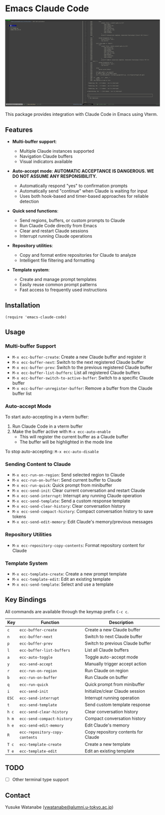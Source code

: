 <!-- ---
!-- Timestamp: 2025-05-07 13:24:27
!-- Author: ywatanabe
!-- File: /home/ywatanabe/.emacs.d/lisp/emacs-claude-code/README.md
!-- --- -->

# Emacs Claude Code

![Demo GIF](./docs/emacs-gif-screenshot-2025-05-05-12:04:36.gif)

This package provides integration with Claude Code in Emacs using Vterm.

## Features
- **Multi-buffer support**:
  - Multiple Claude instances supported
  - Navigation Claude buffers
  - Visual indicators available

- **Auto-accept mode**: 
  **AUTOMATIC ACCEPTANCE IS DANGEROUS. WE DO NOT ASSUME ANY RESPONSIBILITY.**
  - Automatically respond "yes" to confirmation prompts
  - Automatically send "continue" when Claude is waiting for input
  - Uses both hook-based and timer-based approaches for reliable detection

- **Quick send functions**: 
  - Send regions, buffers, or custom prompts to Claude
  - Run Claude Code directly from Emacs
  - Clear and restart Claude sessions
  - Interrupt running Claude operations

- **Repository utilities**:
  - Copy and format entire repositories for Claude to analyze
  - Intelligent file filtering and formatting

- **Template system**:
  - Create and manage prompt templates
  - Easily reuse common prompt patterns
  - Fast access to frequently used instructions

## Installation
```elisp
(require 'emacs-claude-code)
```

## Usage

### Multi-buffer Support
- `M-x ecc-buffer-create`: Create a new Claude buffer and register it
- `M-x ecc-buffer-next`: Switch to the next registered Claude buffer
- `M-x ecc-buffer-prev`: Switch to the previous registered Claude buffer
- `M-x ecc-buffer-list-buffers`: List all registered Claude buffers
- `M-x ecc-buffer-switch-to-active-buffer`: Switch to a specific Claude buffer
- `M-x ecc-buffer-unregister-buffer`: Remove a buffer from the Claude buffer list

### Auto-accept Mode
To start auto-accepting in a vterm buffer:
1. Run Claude Code in a vterm buffer
2. Make the buffer active with `M-x ecc-auto-enable`
   - This will register the current buffer as a Claude buffer
   - The buffer will be highlighted in the mode line

To stop auto-accepting:
`M-x ecc-auto-disable`

### Sending Content to Claude
- `M-x ecc-run-on-region`: Send selected region to Claude
- `M-x ecc-run-on-buffer`: Send current buffer to Claude
- `M-x ecc-run-quick`: Quick prompt from minibuffer
- `M-x ecc-send-init`: Clear current conversation and restart Claude
- `M-x ecc-send-interrupt`: Interrupt any running Claude operation
- `M-x ecc-send-template`: Send a custom response template
- `M-x ecc-send-clear-history`: Clear conversation history
- `M-x ecc-send-compact-history`: Compact conversation history to save tokens
- `M-x ecc-send-edit-memory`: Edit Claude's memory/previous messages

### Repository Utilities
- `M-x ecc-repository-copy-contents`: Format repository content for Claude

### Template System
- `M-x ecc-template-create`: Create a new prompt template
- `M-x ecc-template-edit`: Edit an existing template
- `M-x ecc-send-template`: Select and use a template

## Key Bindings
All commands are available through the keymap prefix `C-c c`.

| Key   | Function                       | Description                         |
|-------|--------------------------------|-------------------------------------|
| `c`   | `ecc-buffer-create`            | Create a new Claude buffer          |
| `n`   | `ecc-buffer-next`              | Switch to next Claude buffer        |
| `p`   | `ecc-buffer-prev`              | Switch to previous Claude buffer    |
| `l`   | `ecc-buffer-list-buffers`      | List all Claude buffers             |
| `a`   | `ecc-auto-toggle`              | Toggle auto-accept mode             |
| `y`   | `ecc-send-accept`              | Manually trigger accept action      |
| `r`   | `ecc-run-on-region`            | Run Claude on region                |
| `b`   | `ecc-run-on-buffer`            | Run Claude on buffer                |
| `q`   | `ecc-run-quick`                | Quick prompt from minibuffer        |
| `i`   | `ecc-send-init`                | Initialize/clear Claude session     |
| `ESC` | `ecc-send-interrupt`           | Interrupt running operation         |
| `t`   | `ecc-send-template`            | Send custom template response       |
| `h c` | `ecc-send-clear-history`       | Clear conversation history          |
| `h m` | `ecc-send-compact-history`     | Compact conversation history        |
| `h e` | `ecc-send-edit-memory`         | Edit Claude's memory                |
| `R`   | `ecc-repository-copy-contents` | Copy repository contents for Claude |
| `T c` | `ecc-template-create`          | Create a new template               |
| `T e` | `ecc-template-edit`            | Edit an existing template           |

## TODO
- [ ] Other terminal type support

## Contact
Yusuke Watanabe (ywatanabe@alumni.u-tokyo.ac.jp)

<!-- EOF -->